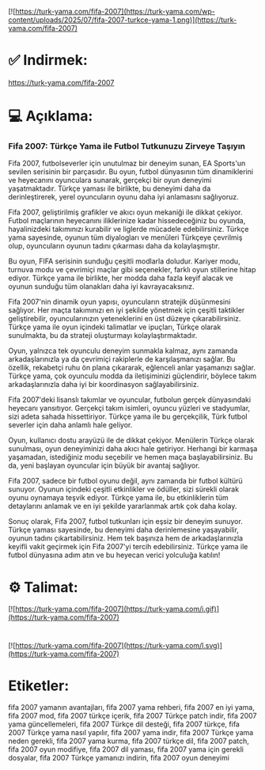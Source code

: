 [![https://turk-yama.com/fifa-2007](https://turk-yama.com/wp-content/uploads/2025/07/fifa-2007-turkce-yama-1.png)](https://turk-yama.com/fifa-2007)
# ✅ Indirmek:
https://turk-yama.com/fifa-2007
# 💻 Açıklama:
### Fifa 2007: Türkçe Yama ile Futbol Tutkunuzu Zirveye Taşıyın

Fifa 2007, futbolseverler için unutulmaz bir deneyim sunan, EA Sports'un sevilen serisinin bir parçasıdır. Bu oyun, futbol dünyasının tüm dinamiklerini ve heyecanını oyunculara sunarak, gerçekçi bir oyun deneyimi yaşatmaktadır. Türkçe yaması ile birlikte, bu deneyimi daha da derinleştirerek, yerel oyuncuların oyunu daha iyi anlamasını sağlıyoruz.

Fifa 2007, geliştirilmiş grafikler ve akıcı oyun mekaniği ile dikkat çekiyor. Futbol maçlarının heyecanını iliklerinize kadar hissedeceğiniz bu oyunda, hayalinizdeki takımınızı kurabilir ve liglerde mücadele edebilirsiniz. Türkçe yama sayesinde, oyunun tüm diyalogları ve menüleri Türkçeye çevrilmiş olup, oyuncuların oyunun tadını çıkarması daha da kolaylaşmıştır.

Bu oyun, FIFA serisinin sunduğu çeşitli modlarla doludur. Kariyer modu, turnuva modu ve çevrimiçi maçlar gibi seçenekler, farklı oyun stillerine hitap ediyor. Türkçe yama ile birlikte, her modda daha fazla keyif alacak ve oyunun sunduğu tüm olanakları daha iyi kavrayacaksınız.

Fifa 2007'nin dinamik oyun yapısı, oyuncuların stratejik düşünmesini sağlıyor. Her maçta takımınızı en iyi şekilde yönetmek için çeşitli taktikler geliştirebilir, oyuncularınızın yeteneklerini en üst düzeye çıkarabilirsiniz. Türkçe yama ile oyun içindeki talimatlar ve ipuçları, Türkçe olarak sunulmakta, bu da strateji oluşturmayı kolaylaştırmaktadır.

Oyun, yalnızca tek oyunculu deneyim sunmakla kalmaz, aynı zamanda arkadaşlarınızla ya da çevrimiçi rakiplerle de karşılaşmanızı sağlar. Bu özellik, rekabetçi ruhu ön plana çıkararak, eğlenceli anlar yaşamanızı sağlar. Türkçe yama, çok oyunculu modda da iletişiminizi güçlendirir, böylece takım arkadaşlarınızla daha iyi bir koordinasyon sağlayabilirsiniz.

Fifa 2007'deki lisanslı takımlar ve oyuncular, futbolun gerçek dünyasındaki heyecanı yansıtıyor. Gerçekçi takım isimleri, oyuncu yüzleri ve stadyumlar, sizi adeta sahada hissettiriyor. Türkçe yama ile bu gerçekçilik, Türk futbol severler için daha anlamlı hale geliyor.

Oyun, kullanıcı dostu arayüzü ile de dikkat çekiyor. Menülerin Türkçe olarak sunulması, oyun deneyiminizi daha akıcı hale getiriyor. Herhangi bir karmaşa yaşamadan, istediğiniz modu seçebilir ve hemen maça başlayabilirsiniz. Bu da, yeni başlayan oyuncular için büyük bir avantaj sağlıyor.

Fifa 2007, sadece bir futbol oyunu değil, aynı zamanda bir futbol kültürü sunuyor. Oyunun içindeki çeşitli etkinlikler ve ödüller, sizi sürekli olarak oyunu oynamaya teşvik ediyor. Türkçe yama ile, bu etkinliklerin tüm detaylarını anlamak ve en iyi şekilde yararlanmak artık çok daha kolay.

Sonuç olarak, Fifa 2007, futbol tutkunları için eşsiz bir deneyim sunuyor. Türkçe yaması sayesinde, bu deneyimi daha derinlemesine yaşayabilir, oyunun tadını çıkartabilirsiniz. Hem tek başınıza hem de arkadaşlarınızla keyifli vakit geçirmek için Fifa 2007'yi tercih edebilirsiniz. Türkçe yama ile futbol dünyasına adım atın ve bu heyecan verici yolculuğa katılın!
# ⚙️ Talimat:
[![https://turk-yama.com/fifa-2007](https://turk-yama.com/i.gif)](https://turk-yama.com/fifa-2007)
#
[![https://turk-yama.com/fifa-2007](https://turk-yama.com/l.svg)](https://turk-yama.com/fifa-2007)
# Etiketler:
fifa 2007 yamanın avantajları, fifa 2007 yama rehberi, fifa 2007 en iyi yama, fifa 2007 mod, fifa 2007 türkçe içerik, fifa 2007 Türkçe patch indir, fifa 2007 yama güncellemeleri, fifa 2007 Türkçe dil desteği, fifa 2007 türkçe, fifa 2007 Türkçe yama nasıl yapılır, fifa 2007 yama indir, fifa 2007 Türkçe yama neden gerekli, fifa 2007 yama kurma, fifa 2007 türkçe dil, fifa 2007 patch, fifa 2007 oyun modifiye, fifa 2007 dil yaması, fifa 2007 yama için gerekli dosyalar, fifa 2007 Türkçe yamanızı indirin, fifa 2007 oyun deneyimi


